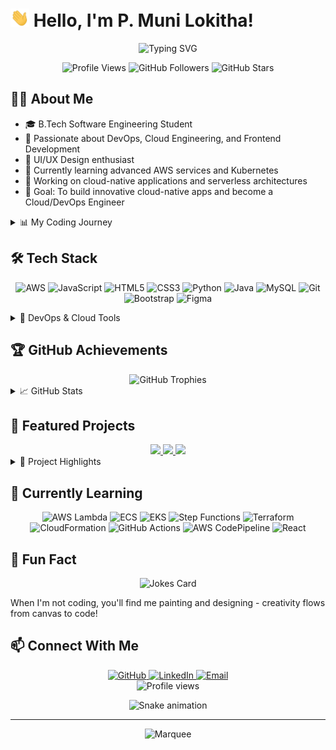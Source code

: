 # <img src="https://raw.githubusercontent.com/ABSphreak/ABSphreak/master/gifs/Hi.gif" width="30px"> Hello, I'm P. Muni Lokitha!

<div align="center">
  <img src="https://readme-typing-svg.herokuapp.com?font=Fira+Code&pause=1000&color=F7F7F7&center=true&vCenter=true&width=435&lines=B.Tech+Software+Engineering+Student;DevOps+and+Cloud+Enthusiast;Frontend+Developer;UI%2FUX+Designer" alt="Typing SVG" />
</div>

<div align="center">
  
![Profile Views](https://komarev.com/ghpvc/?username=lokitha-muni&style=flat-square&color=blueviolet)
![GitHub Followers](https://img.shields.io/github/followers/lokitha-muni?label=Followers&style=flat-square)
![GitHub Stars](https://img.shields.io/github/stars/lokitha-muni?label=Stars&style=flat-square)

</div>

## 👨‍💻 About Me

- 🎓 B.Tech Software Engineering Student
- 🚀 Passionate about DevOps, Cloud Engineering, and Frontend Development
- 🎨 UI/UX Design enthusiast
- 🌱 Currently learning advanced AWS services and Kubernetes
- 🔭 Working on cloud-native applications and serverless architectures
- 🎯 Goal: To build innovative cloud-native apps and become a Cloud/DevOps Engineer

<details>
<summary>📊 My Coding Journey</summary>
<br>

```mermaid
journey
  title My Coding Journey
  section College
    Started Coding: 5: Me
    First Project: 3: Me
    Hackathon Win: 5: Me
  section Career
    AWS Certification: 4: Me
    First Internship: 5: Me
    Open Source Contribution: 4: Me
```

</details>

## 🛠️ Tech Stack

<div align="center">
  
  ![AWS](https://img.shields.io/badge/AWS-%23FF9900.svg?style=for-the-badge&logo=amazon-aws&logoColor=white)
  ![JavaScript](https://img.shields.io/badge/javascript-%23323330.svg?style=for-the-badge&logo=javascript&logoColor=%23F7DF1E)
  ![HTML5](https://img.shields.io/badge/html5-%23E34F26.svg?style=for-the-badge&logo=html5&logoColor=white)
  ![CSS3](https://img.shields.io/badge/css3-%231572B6.svg?style=for-the-badge&logo=css3&logoColor=white)
  ![Python](https://img.shields.io/badge/python-3670A0?style=for-the-badge&logo=python&logoColor=ffdd54)
  ![Java](https://img.shields.io/badge/java-%23ED8B00.svg?style=for-the-badge&logo=openjdk&logoColor=white)
  ![MySQL](https://img.shields.io/badge/mysql-%2300f.svg?style=for-the-badge&logo=mysql&logoColor=white)
  ![Git](https://img.shields.io/badge/git-%23F05033.svg?style=for-the-badge&logo=git&logoColor=white)
  ![Bootstrap](https://img.shields.io/badge/bootstrap-%238511FA.svg?style=for-the-badge&logo=bootstrap&logoColor=white)
  ![Figma](https://img.shields.io/badge/figma-%23F24E1E.svg?style=for-the-badge&logo=figma&logoColor=white)
  
</div>

<details>
<summary>🔧 DevOps & Cloud Tools</summary>
<br>
<div align="center">
  
  ![Docker](https://img.shields.io/badge/docker-%230db7ed.svg?style=for-the-badge&logo=docker&logoColor=white)
  ![Kubernetes](https://img.shields.io/badge/kubernetes-%23326ce5.svg?style=for-the-badge&logo=kubernetes&logoColor=white)
  ![Terraform](https://img.shields.io/badge/terraform-%235835CC.svg?style=for-the-badge&logo=terraform&logoColor=white)
  ![GitHub Actions](https://img.shields.io/badge/github%20actions-%232671E5.svg?style=for-the-badge&logo=githubactions&logoColor=white)
  ![Jenkins](https://img.shields.io/badge/jenkins-%232C5263.svg?style=for-the-badge&logo=jenkins&logoColor=white)
  ![Ansible](https://img.shields.io/badge/ansible-%231A1918.svg?style=for-the-badge&logo=ansible&logoColor=white)
  ![Prometheus](https://img.shields.io/badge/Prometheus-E6522C?style=for-the-badge&logo=Prometheus&logoColor=white)
  ![Grafana](https://img.shields.io/badge/grafana-%23F46800.svg?style=for-the-badge&logo=grafana&logoColor=white)
  
</div>
</details>

## 🏆 GitHub Achievements

<div align="center">
  <img src="https://github-profile-trophy.vercel.app/?username=lokitha-muni&theme=radical&no-frame=true&no-bg=false&margin-w=4" alt="GitHub Trophies" />
</div>

<details>
<summary>📈 GitHub Stats</summary>
<br>
<p align="center">
  <img src="https://github-readme-stats.vercel.app/api?username=lokitha-muni&show_icons=true&theme=radical" alt="GitHub Stats" />
</p>

<p align="center">
  <img src="https://github-readme-streak-stats.herokuapp.com/?user=lokitha-muni&theme=radical" alt="GitHub Streak" />
</p>

<p align="center">
  <img src="https://github-readme-stats.vercel.app/api/top-langs/?username=lokitha-muni&layout=compact&theme=radical" alt="Top Languages" />
</p>

<p align="center">
  <img src="https://github-contribution-stats.vercel.app/api/?username=lokitha-muni&theme=radical" alt="Contribution Stats" />
</p>
</details>

## 🚀 Featured Projects

<div align="center">
  <a href="https://github.com/munilokitha/job-portal-serverless-webapp">
    <img src="https://github-readme-stats.vercel.app/api/pin/?username=lokitha-muni&repo=job-portal-serverless&theme=tokyonight" />
  </a>
  <a href="https://github.com/munilokitha/campus-fest-hub">
    <img src="https://github-readme-stats.vercel.app/api/pin/?username=lokitha-muni&repo=campus-fest-hub&theme=tokyonight" />
  </a>
  <a href="https://github.com/lokitha-muni/AWS-Receipt-Project">
    <img src="https://github-readme-stats.vercel.app/api/pin/?username=lokitha-muni&repo=AWS-Receipt-Project&theme=tokyonight" />
  </a>
</div>

<details>
<summary>📂 Project Highlights</summary>
<br>

### 💼 Job Portal Serverless Webapp
A serverless job platform built with AWS Lambda, API Gateway, DynamoDB, and S3. Enables job posting, applications, and real-time notifications.

```mermaid
flowchart LR
    A[User] --> B[API Gateway]
    B --> C[Lambda Functions]
    C --> D[DynamoDB]
    C --> E[S3 Bucket]
    C --> F[SNS Notifications]
```

### 🎪 Campus Fest Hub
AWS-based event announcement platform for colleges featuring event registration, notifications, and analytics.

### 🗣️ AWS-Receipt-Project
Automates receipt processing using several AWS services. It demonstrates how cloud-native tools can be used to build an event-driven, real-world workflow from scratch.

</details>

## 🌱 Currently Learning

<div align="center">
  
  ![AWS Lambda](https://img.shields.io/badge/-AWS%20Lambda-FF9900?style=flat-square&logo=aws-lambda&logoColor=white)
  ![ECS](https://img.shields.io/badge/-ECS-FF9900?style=flat-square&logo=amazon-aws&logoColor=white)
  ![EKS](https://img.shields.io/badge/-EKS-FF9900?style=flat-square&logo=amazon-aws&logoColor=white)
  ![Step Functions](https://img.shields.io/badge/-Step%20Functions-FF9900?style=flat-square&logo=amazon-aws&logoColor=white)
  ![Terraform](https://img.shields.io/badge/-Terraform-7B42BC?style=flat-square&logo=terraform&logoColor=white)
  ![CloudFormation](https://img.shields.io/badge/-CloudFormation-FF9900?style=flat-square&logo=amazon-aws&logoColor=white)
  ![GitHub Actions](https://img.shields.io/badge/-GitHub%20Actions-2088FF?style=flat-square&logo=github-actions&logoColor=white)
  ![AWS CodePipeline](https://img.shields.io/badge/-AWS%20CodePipeline-FF9900?style=flat-square&logo=amazon-aws&logoColor=white)
  ![React](https://img.shields.io/badge/-React-61DAFB?style=flat-square&logo=react&logoColor=black)
  
</div>

## 🎨 Fun Fact

<div align="center">
  <img src="https://readme-jokes.vercel.app/api?theme=radical" alt="Jokes Card" />
</div>

When I'm not coding, you'll find me painting and designing - creativity flows from canvas to code!

## 📫 Connect With Me

<div align="center">
  <a href="https://github.com/lokitha-muni">
    <img src="https://img.shields.io/badge/GitHub-100000?style=for-the-badge&logo=github&logoColor=white" alt="GitHub" />
  </a>
  <a href="https://linkedin.com/in/munilokitha">
    <img src="https://img.shields.io/badge/LinkedIn-0077B5?style=for-the-badge&logo=linkedin&logoColor=white" alt="LinkedIn" />
  </a>
  <a href="mailto:lokithamuni3@gmail.com">
    <img src="https://img.shields.io/badge/Email-D14836?style=for-the-badge&logo=gmail&logoColor=white" alt="Email" />
  </a>
</div>

<div align="center">
  <img src="https://komarev.com/ghpvc/?username=lokitha-muni&style=flat-square&color=blueviolet" alt="Profile views" />
</div>

<div align="center">
  
  ![Snake animation](https://github.com/lokitha-muni/lokitha-muni/blob/output/github-contribution-grid-snake.svg)
  
</div>

---

<div align="center">
  <img src="https://raw.githubusercontent.com/BrunnerLivio/brunnerlivio/master/images/marquee.svg" alt="Marquee" />
</div>
